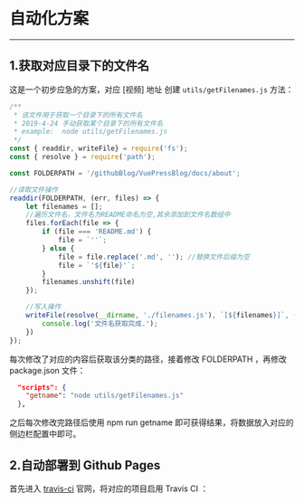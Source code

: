 
# 自动化方案
---
## 1.获取对应目录下的文件名
这是一个初步应急的方案，对应 [视频] 地址
创建 `utils/getFilenames.js` 方法：
```js
/**
 * 该文件用于获取一个目录下的所有文件名
 * 2019-4-24 手动获取某个目录下的所有文件名
 * example:  node utils/getFilenames.js
 */
const { readdir, writeFile} = require('fs');
const { resolve } = require('path');

const FOLDERPATH = '/githubBlog/VuePressBlog/docs/about';

//读取文件操作
readdir(FOLDERPATH, (err, files) => {
    let filenames = [];
    //遍历文件名，文件名为README命名为空,其余添加到文件名数组中
    files.forEach(file => {
        if (file === 'README.md') {
            file = `''`;
        } else {
            file = file.replace('.md', ''); //替换文件后缀为空
            file = `'${file}'`;
        }
        filenames.unshift(file)
    });

    //写入操作
    writeFile(resolve(__dirname, './filenames.js'), `[${filenames}]`, () => {
        console.log('文件名获取完成.');
    })
});
```
每次修改了对应的内容后获取该分类的路径，接着修改 FOLDERPATH ，再修改 package.json 文件：
```json
  "scripts": {
    "getname": "node utils/getFilenames.js"
  },
```
之后每次修改完路径后使用 npm run getname 即可获得结果，将数据放入对应的侧边栏配置中即可。

## 2.自动部署到 Github Pages
首先进入 [travis-ci](https://travis-ci.org/) 官网，将对应的项目启用 Travis CI ：